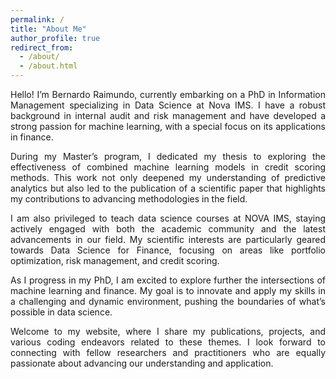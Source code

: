 ```yaml
---
permalink: /
title: "About Me"
author_profile: true
redirect_from: 
  - /about/
  - /about.html
---
```


<body>
  <div style="text-align: justify;">
    <p>Hello! I’m Bernardo Raimundo, currently embarking on a PhD in Information Management specializing in Data Science at Nova IMS. I have a robust background in internal audit and risk management and have developed a strong passion for machine learning, with a special focus on its applications in finance.</p>
    <p>During my Master’s program, I dedicated my thesis to exploring the effectiveness of combined machine learning models in credit scoring methods. This work not only deepened my understanding of predictive analytics but also led to the publication of a scientific paper that highlights my contributions to advancing methodologies in the field.</p>
    <p>I am also privileged to teach data science courses at NOVA IMS, staying actively engaged with both the academic community and the latest advancements in our field. My scientific interests are particularly geared towards Data Science for Finance, focusing on areas like portfolio optimization, risk management, and credit scoring.</p>
    <p>As I progress in my PhD, I am excited to explore further the intersections of machine learning and finance. My goal is to innovate and apply my skills in a challenging and dynamic environment, pushing the boundaries of what’s possible in data science.</p>
    <p>Welcome to my website, where I share my publications, projects, and various coding endeavors related to these themes. I look forward to connecting with fellow researchers and practitioners who are equally passionate about advancing our understanding and application.</p>
  </div>
</body>